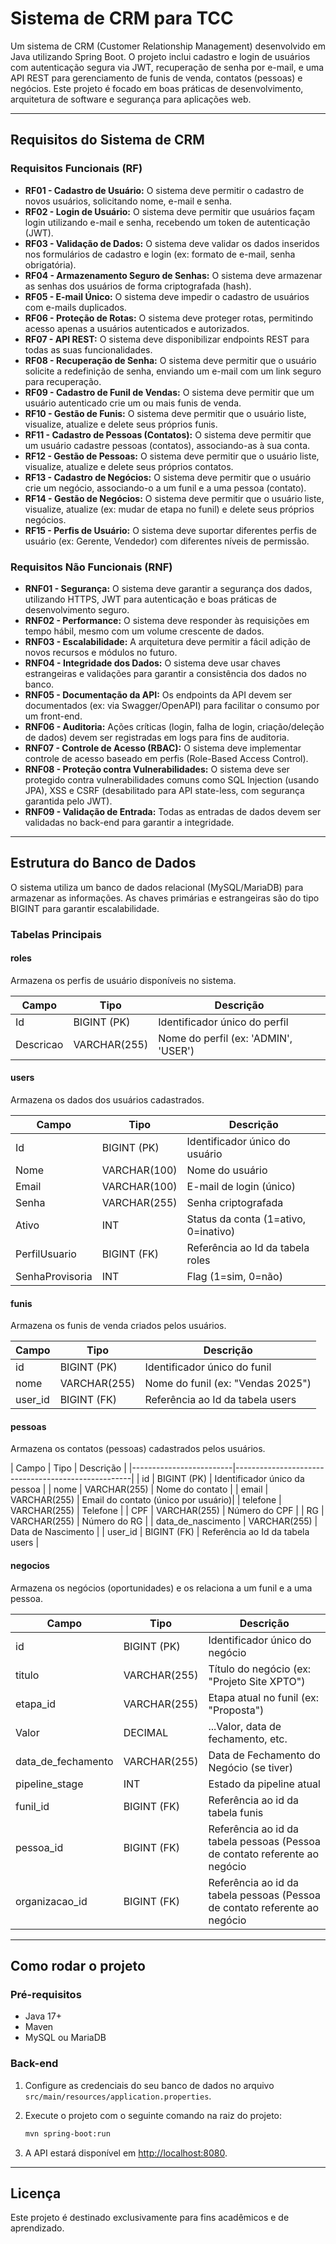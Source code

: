 # Sistema de CRM para TCC

Um sistema de CRM (Customer Relationship Management) desenvolvido em Java utilizando Spring Boot. O projeto inclui cadastro e login de usuários com autenticação segura via JWT, recuperação de senha por e-mail, e uma API REST para gerenciamento de funis de venda, contatos (pessoas) e negócios. Este projeto é focado em boas práticas de desenvolvimento, arquitetura de software e segurança para aplicações web.

---

## Requisitos do Sistema de CRM

### Requisitos Funcionais (RF)

- **RF01 - Cadastro de Usuário:** O sistema deve permitir o cadastro de novos usuários, solicitando nome, e-mail e senha.
- **RF02 - Login de Usuário:** O sistema deve permitir que usuários façam login utilizando e-mail e senha, recebendo um token de autenticação (JWT).
- **RF03 - Validação de Dados:** O sistema deve validar os dados inseridos nos formulários de cadastro e login (ex: formato de e-mail, senha obrigatória).
- **RF04 - Armazenamento Seguro de Senhas:** O sistema deve armazenar as senhas dos usuários de forma criptografada (hash).
- **RF05 - E-mail Único:** O sistema deve impedir o cadastro de usuários com e-mails duplicados.
- **RF06 - Proteção de Rotas:** O sistema deve proteger rotas, permitindo acesso apenas a usuários autenticados e autorizados.
- **RF07 - API REST:** O sistema deve disponibilizar endpoints REST para todas as suas funcionalidades.
- **RF08 - Recuperação de Senha:** O sistema deve permitir que o usuário solicite a redefinição de senha, enviando um e-mail com um link seguro para recuperação.
- **RF09 - Cadastro de Funil de Vendas:** O sistema deve permitir que um usuário autenticado crie um ou mais funis de venda.
- **RF10 - Gestão de Funis:** O sistema deve permitir que o usuário liste, visualize, atualize e delete seus próprios funis.
- **RF11 - Cadastro de Pessoas (Contatos):** O sistema deve permitir que um usuário cadastre pessoas (contatos), associando-as à sua conta.
- **RF12 - Gestão de Pessoas:** O sistema deve permitir que o usuário liste, visualize, atualize e delete seus próprios contatos.
- **RF13 - Cadastro de Negócios:** O sistema deve permitir que o usuário crie um negócio, associando-o a um funil e a uma pessoa (contato).
- **RF14 - Gestão de Negócios:** O sistema deve permitir que o usuário liste, visualize, atualize (ex: mudar de etapa no funil) e delete seus próprios negócios.
- **RF15 - Perfis de Usuário:** O sistema deve suportar diferentes perfis de usuário (ex: Gerente, Vendedor) com diferentes níveis de permissão.

### Requisitos Não Funcionais (RNF)

- **RNF01 - Segurança:** O sistema deve garantir a segurança dos dados, utilizando HTTPS, JWT para autenticação e boas práticas de desenvolvimento seguro.
- **RNF02 - Performance:** O sistema deve responder às requisições em tempo hábil, mesmo com um volume crescente de dados.
- **RNF03 - Escalabilidade:** A arquitetura deve permitir a fácil adição de novos recursos e módulos no futuro.
- **RNF04 - Integridade dos Dados:** O sistema deve usar chaves estrangeiras e validações para garantir a consistência dos dados no banco.
- **RNF05 - Documentação da API:** Os endpoints da API devem ser documentados (ex: via Swagger/OpenAPI) para facilitar o consumo por um front-end.
- **RNF06 - Auditoria:** Ações críticas (login, falha de login, criação/deleção de dados) devem ser registradas em logs para fins de auditoria.
- **RNF07 - Controle de Acesso (RBAC):** O sistema deve implementar controle de acesso baseado em perfis (Role-Based Access Control).
- **RNF08 - Proteção contra Vulnerabilidades:** O sistema deve ser protegido contra vulnerabilidades comuns como SQL Injection (usando JPA), XSS e CSRF (desabilitado para API state-less, com segurança garantida pelo JWT).
- **RNF09 - Validação de Entrada:** Todas as entradas de dados devem ser validadas no back-end para garantir a integridade.

---

## Estrutura do Banco de Dados

O sistema utiliza um banco de dados relacional (MySQL/MariaDB) para armazenar as informações. As chaves primárias e estrangeiras são do tipo BIGINT para garantir escalabilidade.

### Tabelas Principais

#### **roles**
Armazena os perfis de usuário disponíveis no sistema.

| Campo      | Tipo         | Descrição                       |
|------------|--------------|---------------------------------|
| Id         | BIGINT (PK)  | Identificador único do perfil   |
| Descricao  | VARCHAR(255) | Nome do perfil (ex: 'ADMIN', 'USER') |

#### **users**
Armazena os dados dos usuários cadastrados.

| Campo           | Tipo          | Descrição                                               |
|-----------------|---------------|---------------------------------------------------------|
| Id              | BIGINT (PK)   | Identificador único do usuário                          |
| Nome            | VARCHAR(100)  | Nome do usuário                                         |
| Email           | VARCHAR(100)  | E-mail de login (único)                                 |
| Senha           | VARCHAR(255)  | Senha criptografada                                     |
| Ativo           | INT           | Status da conta (1=ativo, 0=inativo)                   |
| PerfilUsuario   | BIGINT (FK)   | Referência ao Id da tabela roles                        |
| SenhaProvisoria | INT           | Flag (1=sim, 0=não)                                     |

#### **funis**
Armazena os funis de venda criados pelos usuários.

| Campo   | Tipo         | Descrição                              |
|---------|--------------|----------------------------------------|
| id      | BIGINT (PK)  | Identificador único do funil           |
| nome    | VARCHAR(255) | Nome do funil (ex: "Vendas 2025")      |
| user_id | BIGINT (FK)  | Referência ao Id da tabela users       |

#### **pessoas**
Armazena os contatos (pessoas) cadastrados pelos usuários.

| Campo                   | Tipo         | Descrição                           |
|-------------------------|----------------------------------------------------|
| id                      | BIGINT (PK)  | Identificador único da pessoa       |
| nome                    | VARCHAR(255) | Nome do contato                     |
| email                   | VARCHAR(255) | Email do contato (único por usuário)|
| telefone                | VARCHAR(255) | Telefone                            |
| CPF                     | VARCHAR(255) | Número do CPF                       |
| RG                      | VARCHAR(255) | Número do RG                        |
| data_de_nascimento      | VARCHAR(255) | Data de Nascimento                  |
| user_id                 | BIGINT (FK)  | Referência ao Id da tabela users    |


#### **negocios**
Armazena os negócios (oportunidades) e os relaciona a um funil e a uma pessoa.

| Campo                    | Tipo         | Descrição                                                                  |
|--------------------------|--------------|----------------------------------------------------------------------------|
| id                       | BIGINT (PK)  | Identificador único do negócio                                             |
| titulo                   | VARCHAR(255) | Título do negócio (ex: "Projeto Site XPTO")                                |
| etapa_id                 | VARCHAR(255) | Etapa atual no funil (ex: "Proposta")                                      |
| Valor                    | DECIMAL      | ...Valor, data de fechamento, etc.                                         |
| data_de_fechamento       | VARCHAR(255) | Data de Fechamento do Negócio (se tiver)                                   |
| pipeline_stage           | INT          | Estado da pipeline atual                                                   |
| funil_id                 | BIGINT (FK)  | Referência ao id da tabela funis                                           |
| pessoa_id                | BIGINT (FK)  | Referência ao id da tabela pessoas (Pessoa de contato referente ao negócio |
| organizacao_id           | BIGINT (FK)  | Referência ao id da tabela pessoas (Pessoa de contato referente ao negócio |
---

## Como rodar o projeto

### Pré-requisitos

- Java 17+
- Maven
- MySQL ou MariaDB

### Back-end

1. Configure as credenciais do seu banco de dados no arquivo `src/main/resources/application.properties`.
2. Execute o projeto com o seguinte comando na raiz do projeto:

   ```bash
   mvn spring-boot:run
   ```

3. A API estará disponível em [http://localhost:8080](http://localhost:8080).

---

## Licença

Este projeto é destinado exclusivamente para fins acadêmicos e de aprendizado.
